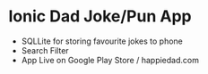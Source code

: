# Ionic Dad Joke/Pun App

- SQLLite for storing favourite jokes to phone
- Search Filter
- App Live on Google Play Store / happiedad.com

